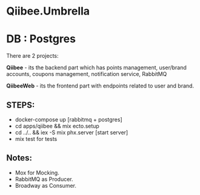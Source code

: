 # Qiibee.Umbrella

# DB : Postgres

There are 2 projects:

**Qiibee** - its the backend part which has points management, user/brand accounts, coupons management, notification service, RabbitMQ

**QiibeeWeb** - its the frontend part with endpoints related to user and brand.

## STEPS:

- docker-compose up [rabbitmq + postgres]
- cd apps/qiibee && mix ecto.setup
- cd ../.. && iex -S mix phx.server [start server]
- mix test for tests


## Notes:

- Mox for Mocking.
- RabbitMQ as Producer.
- Broadway as Consumer.
